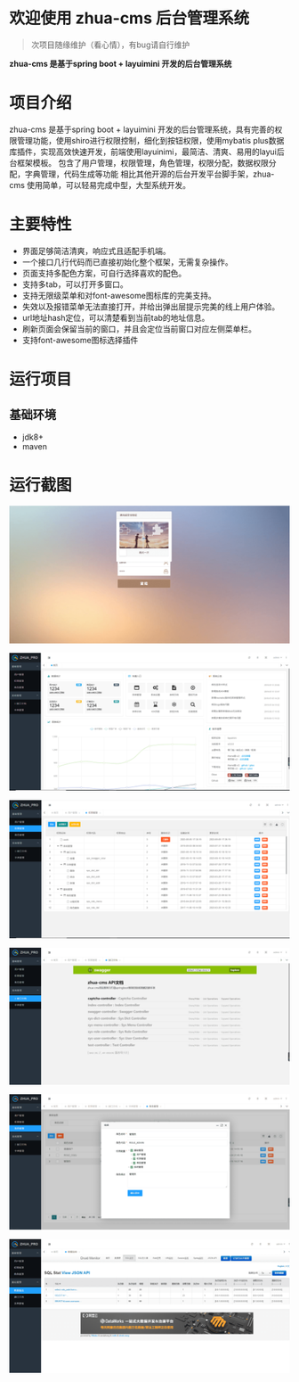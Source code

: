 # 欢迎使用 zhua-cms 后台管理系统

> 次项目随缘维护（看心情），有bug请自行维护

**zhua-cms 是基于spring boot + layuimini 开发的后台管理系统**

# 项目介绍

zhua-cms 是基于spring boot + layuimini 开发的后台管理系统，具有完善的权限管理功能，使用shiro进行权限控制，细化到按钮权限，使用mybatis plus数据库插件，实现高效快速开发，前端使用layuinimi，最简洁、清爽、易用的layui后台框架模板。
包含了用户管理，权限管理，角色管理，权限分配，数据权限分配，字典管理，代码生成等功能 相比其他开源的后台开发平台脚手架，zhua-cms 使用简单，可以轻易完成中型，大型系统开发。

# 主要特性

- 界面足够简洁清爽，响应式且适配手机端。
- 一个接口几行代码而已直接初始化整个框架，无需复杂操作。
- 页面支持多配色方案，可自行选择喜欢的配色。
- 支持多tab，可以打开多窗口。
- 支持无限级菜单和对font-awesome图标库的完美支持。
- 失效以及报错菜单无法直接打开，并给出弹出层提示完美的线上用户体验。
- url地址hash定位，可以清楚看到当前tab的地址信息。
- 刷新页面会保留当前的窗口，并且会定位当前窗口对应左侧菜单栏。
- 支持font-awesome图标选择插件

# 运行项目

## 基础环境
- jdk8+
- maven

# 运行截图

![](https://github.com/zhua-an/zhua-cms/blob/master/doc/img/1.png)

![](https://github.com/zhua-an/zhua-cms/blob/master/doc/img/2.png)

![](https://github.com/zhua-an/zhua-cms/blob/master/doc/img/3.png)

![](https://github.com/zhua-an/zhua-cms/blob/master/doc/img/4.png)

![](https://github.com/zhua-an/zhua-cms/blob/master/doc/img/5.png)

![](https://github.com/zhua-an/zhua-cms/blob/master/doc/img/6.png)